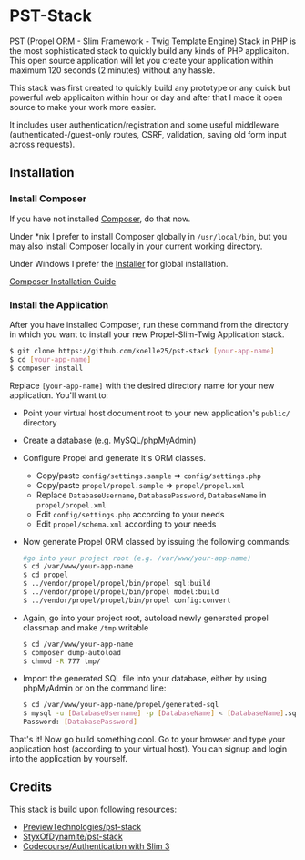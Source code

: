 # PST-Stack
PST (Propel ORM - Slim Framework - Twig Template Engine) Stack in PHP is the most sophisticated stack to quickly build any kinds of PHP applicaiton. This open source application will let you create your application within maximum 120 seconds (2 minutes) without any hassle.

This stack was first created to quickly build any prototype or any quick but powerful web applicaiton within hour or day and after that I made it open source to make your work more easier.

It includes user authentication/registration and some useful middleware (authenticated-/guest-only routes, CSRF, validation, saving old form input across requests).

## Installation

### Install Composer
If you have not installed [Composer](https://getcomposer.org/), do that now.

Under *nix I prefer to install Composer globally in `/usr/local/bin`, but you may also install Composer locally in your current working directory.

Under Windows I prefer the [Installer](https://getcomposer.org/doc/00-intro.md#using-the-installer) for global installation.

[Composer Installation Guide](https://getcomposer.org/doc/00-intro.md#installation)

### Install the Application
After you have installed Composer, run these command from the directory in which you want to install your new Propel-Slim-Twig Application stack.

```bash
$ git clone https://github.com/koelle25/pst-stack [your-app-name]
$ cd [your-app-name]
$ composer install
```

Replace `[your-app-name]` with the desired directory name for your new application. You'll want to:
- Point your virtual host document root to your new application's `public/` directory
- Create a database (e.g. MySQL/phpMyAdmin)
- Configure Propel and generate it's ORM classes.
  - Copy/paste `config/settings.sample` => `config/settings.php`
  - Copy/paste `propel/propel.sample` => `propel/propel.xml`
  - Replace `DatabaseUsername`, `DatabasePassword`, `DatabaseName` in `propel/propel.xml`
  - Edit `config/settings.php` according to your needs
  - Edit `propel/schema.xml` according to your needs
- Now generate Propel ORM classed by issuing the following commands:

  ```bash
  #go into your project root (e.g. /var/www/your-app-name)
  $ cd /var/www/your-app-name
  $ cd propel
  $ ../vendor/propel/propel/bin/propel sql:build
  $ ../vendor/propel/propel/bin/propel model:build
  $ ../vendor/propel/propel/bin/propel config:convert
  ```

- Again, go into your project root, autoload newly generated propel classmap and make `/tmp` writable

  ```bash
  $ cd /var/www/your-app-name
  $ composer dump-autoload
  $ chmod -R 777 tmp/
  ```

- Import the generated SQL file into your database, either by using phpMyAdmin or on the command line:

  ```bash
  $ cd /var/www/your-app-name/propel/generated-sql
  $ mysql -u [DatabaseUsername] -p [DatabaseName] < [DatabaseName].sql
  Password: [DatabasePassword]
  ```

That's it! Now go build something cool. Go to your browser and type your application host (according to your virtual host). You can signup and login into the application by yourself.

## Credits
This stack is build upon following resources:
- [PreviewTechnologies/pst-stack](https://github.com/PreviewTechnologies/pst-stack)
- [StyxOfDynamite/pst-stack](https://github.com/StyxOfDynamite/pst-stack)
- [Codecourse/Authentication with Slim 3](https://www.youtube.com/playlist?list=PLfdtiltiRHWGc_yY90XRdq6mRww042aEC)